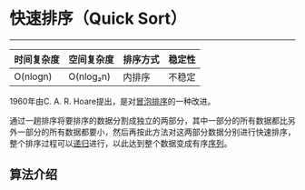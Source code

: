 # 快速排序（Quick Sort）

---

| 时间复杂度 | 空间复杂度 | 排序方式 | 稳定性 |
| ---------- | ---------- | -------- | ------ |
| O(nlogn)  | O(nlog₂n)  | 内排序   | 不稳定 |



1960年由C. A. R. Hoare提出，是对[冒泡排序](https://baike.baidu.com/item/冒泡排序/4602306)的一种改进。

通过一趟排序将要排序的数据分割成独立的两部分，其中一部分的所有数据都比另外一部分的所有数据都要小，然后再按此方法对这两部分数据分别进行快速排序，整个排序过程可以[递归](https://baike.baidu.com/item/递归/1740695)进行，以此达到整个数据变成有序[序列](https://baike.baidu.com/item/序列/1302588)。

## 算法介绍


